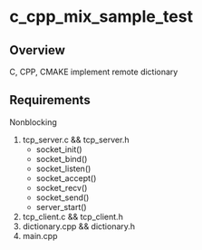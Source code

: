 # c_cpp_mix_sample_test

## Overview

C, CPP, CMAKE implement remote dictionary

## Requirements

Nonblocking

1. tcp_server.c && tcp_server.h
    - socket_init()
    - socket_bind()
    - socket_listen()
    - socket_accept()
    - socket_recv()
    - socket_send()
    - server_start()
2. tcp_client.c && tcp_client.h
3. dictionary.cpp && dictionary.h
4. main.cpp
